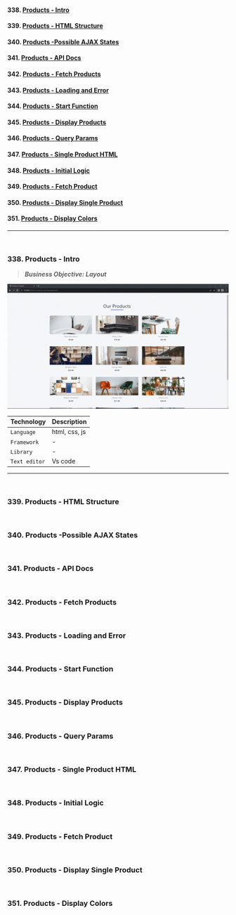#### 338. [Products - Intro](#338)

#### 339. [Products - HTML Structure](#339)

#### 340. [Products -Possible AJAX States](#340)

#### 341. [Products - API Docs](#341)

#### 342. [Products - Fetch Products](#342)

#### 343. [Products - Loading and Error](#343)

#### 344. [Products - Start Function](#344)

#### 345. [Products - Display Products](#345)

#### 346. [Products - Query Params](#346)

#### 347. [Products - Single Product HTML](#347)

#### 348. [Products - Initial Logic](#348)

#### 349. [Products - Fetch Product](#349)

#### 350. [Products - Display Single Product](#350)

#### 351. [Products - Display Colors](#351)

---

<br>

### 338. Products - Intro<a id="338"></a>

> **_Business Objective: Layout_**

<img src="notes/app.gif" >

| Technology    | Description   |
| ------------- | ------------- |
| `Language`    | html, css, js |
| `Framework`   | -             |
| `Library`     | -             |
| `Text editor` | Vs code       |

---

<br>

### 339. Products - HTML Structure<a id="339"></a>

<br>

### 340. Products -Possible AJAX States<a id="340"></a>

<br>

### 341. Products - API Docs<a id="341"></a>

<br>

### 342. Products - Fetch Products<a id="342"></a>

<br>

### 343. Products - Loading and Error<a id="343"></a>

<br>

### 344. Products - Start Function<a id="344"></a>

<br>

### 345. Products - Display Products<a id="345"></a>

<br>

### 346. Products - Query Params<a id="346"></a>

<br>

### 347. Products - Single Product HTML<a id="347"></a>

<br>

### 348. Products - Initial Logic<a id="348"></a>

<br>

### 349. Products - Fetch Product<a id="349"></a>

<br>

### 350. Products - Display Single Product<a id="350"></a>

<br>

### 351. Products - Display Colors<a id="351"></a>

<br>
